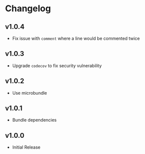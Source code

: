 # Changelog

## v1.0.4

- Fix issue with `comment` where a line would be commented twice

## v1.0.3

- Upgrade `codecov` to fix security vulnerability

## v1.0.2

- Use microbundle

## v1.0.1

- Bundle dependencies

## v1.0.0

- Initial Release
